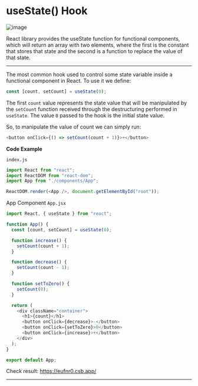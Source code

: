 # useState() Hook

![image](https://user-images.githubusercontent.com/25232528/196673014-56c7ac50-cdba-40ff-9059-c1200c60312a.png)

React library provides the useState function for functional components, which will return an array with two elements, where the first is the constant that stores that state and the second is a function to replace the value of that state.

***

The most common hook used to control some state variable inside a functional component in React. To use it we define:

```js
const [count, setCount] = useState(0);
```

The first ```count``` value represents the state value that will be manipulated by the ```setCount``` function received through the destructuring performed in ```useState```. The value ```0``` passed to the hook is the initial state value.

So, to manipulate the value of count we can simply run:

```js
<button onClick={() => setCount(count + 1)}>+</button>
```

**Code Example**

```index.js```

```js
import React from "react";
import ReactDOM from "react-dom";
import App from "./components/App";

ReactDOM.render(<App />, document.getElementById("root"));
```

App Component ```App.jsx```

```js
import React, { useState } from "react";

function App() {
  const [count, setCount] = useState(0);

  function increase() {
    setCount(count + 1);
  }

  function decrease() {
    setCount(count - 1);
  }

  function setToZero() {
    setCount(0);
  }

  return (
    <div className="container">
      <h1>{count}</h1>
      <button onClick={decrease}>-</button>
      <button onClick={setToZero}>0</button>
      <button onClick={increase}>+</button>
    </div>
  );
}

export default App;
```

Check result: https://eufnr0.csb.app/

***
